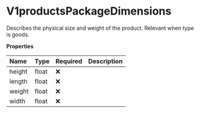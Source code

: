 # V1productsPackageDimensions

Describes the physical size and weight of the product. Relevant when type is goods.

**Properties**

| Name   | Type  | Required | Description |
| :----- | :---- | :------- | :---------- |
| height | float | ❌       |             |
| length | float | ❌       |             |
| weight | float | ❌       |             |
| width  | float | ❌       |             |
